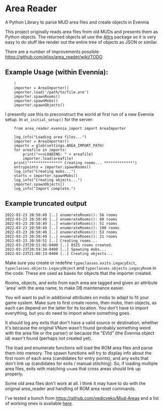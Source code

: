 # Area Reader
A Python Library to parse MUD area files and create objects in Evennia

This project originally reads area files from old MUDs and presents them as Python objects.
The returned objects all use the [Attrs](https://pypi.python.org/pypi/attrs) package so it is very easy to do stuff like render out the entire tree of objects as JSON or similar.

There are a number of improvements possible: https://github.com/elixx/area_reader/wiki/TODO

## Example Usage (within Evennia):
```
    !
    importer = AreaImporter()
    importer.load('/path/to/file.are')
    importer.spawnRooms()
    importer.spawnMobs()
    importer.spawnObjects()
```


I presently use this to preconstruct the world at first run of a new Evennia setup. In `at_initial_setup()` for the server:
```
    from area_reader.evennia_import import AreaImporter

    log_info("Loading area files...")
    importer = AreaImporter()
    imports = glob(settings.AREA_IMPORT_PATH)
    for areafile in imports:
        print(">>>LOADING: " + areafile)
        importer.load(areafile)
    print("*************** Creating rooms... *************")
    entrypoints = importer.spawnRooms()
    log_info("Creating mobs...")
    starts = importer.spawnMobs()
    log_info("Creating objects...")
    importer.spawnObjects()
    log_info("Import complete.")    
```

## Example truncated output
```
2022-03-23 20:50:49 [..] enumerateRooms(): 56 rooms
2022-03-23 20:50:49 [..] enumerateRooms(): 80 rooms
2022-03-23 20:50:49 [..] enumerateRooms(): 51 rooms
2022-03-23 20:50:49 [..] enumerateRooms(): 100 rooms
2022-03-23 20:50:49 [..] enumerateRooms(): 53 rooms
2022-03-23 20:50:49 [..] enumerateRooms(): 21 rooms
2022-03-23 20:50:51 [..] Creating rooms...
2022-03-23T20:51:02-0400 [..] 8525 rooms created.
2022-03-23T20:59:34-0400 [..] Spawning mobs...
2022-03-23T21:08:13-0400 [..] Creating objects...
```


Make sure you create or redefine `typeclasses.exits.LegacyExit`, `typeclasses.objects.LegacyObject` and `typeclasses.objects.LegacyRoom` in the code.
These are used as bases for objects that the importer created.

Rooms, objects, and exits from each area are tagged and given an attribute 'area' with the area name, to make DB maintenance easier.

You will want to pull in additional attributes on mobs to adapt to fit your game system.
Make sure to first create rooms, then mobs, then objects, as each can depend on the latter for its location. You don't have to import everything, but you do need to import where something goes.

It should log any exits that don't have a valid source or destination, whether it's because the original VNum wasn't found (probably something weird with the area file or the parser) or because the "EVId" (the Evennia object id) wasn't found (perhaps not created yet).

The load and enumerate functions will load the ROM area files and parse them into memory. The spawn functions will try to display info about the first room of each area (candidates for entry points), and any exits that don't link up (candidates for exits / manual stitching). So, if loading multiple area files, exits with matching `vnum`s that cross areas should link up properly.

Some old area files don't work at all. I think it may have to do with the original area_reader and handling of ROM area reset commands.
 
I've tested a bunch from https://github.com/vedicveko/Mud-Areas and a list of working ones is available
[here](working_areas.md). 
